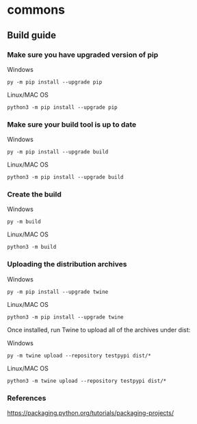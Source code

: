 # commons

## Build guide

### Make sure you have upgraded version of pip
Windows
```
py -m pip install --upgrade pip
```

Linux/MAC OS
```
python3 -m pip install --upgrade pip
```


### Make sure your build tool is up to date
Windows
```
py -m pip install --upgrade build
```
Linux/MAC OS
```
python3 -m pip install --upgrade build
```


### Create the build
Windows
```
py -m build
```
Linux/MAC OS
```
python3 -m build
```

### Uploading the distribution archives
Windows
```
py -m pip install --upgrade twine
```
Linux/MAC OS
```
python3 -m pip install --upgrade twine
```

Once installed, run Twine to upload all of the archives under dist:

Windows
```
py -m twine upload --repository testpypi dist/*
```
Linux/MAC OS
```
python3 -m twine upload --repository testpypi dist/*
```










### References
https://packaging.python.org/tutorials/packaging-projects/